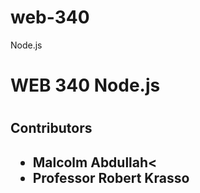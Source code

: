 # web-340
 Node.js
<h1> WEB 340 Node.js<h1>
<h2>Contributors<h2>
<ul>
<li>Malcolm Abdullah<
<li>Professor Robert Krasso
<ul>